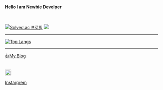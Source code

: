 #### Hello I am Newbie Develper

<br/>

[![Solved.ac
프로필](http://mazassumnida.wtf/api/v2/generate_badge?boj=maro3534)](https://solved.ac/maro3534)
<img src="http://mazandi.herokuapp.com/api?handle=maro3534&theme=warm"/>

<hr/>

[![Top Langs](https://github-readme-stats.vercel.app/api/top-langs/?username=JMespoir)](https://github.com/JMespoir/github-readme-stats)


<hr/>

[👍My Blog][blogLink]

[blogLink]: https://jmespoir.github.io "Go MyBlog"

<br/>

<div>
  
<img src = "https://scontent-ssn1-1.xx.fbcdn.net/v/t39.8562-6/313408032_676073764084474_9080563414774037997_n.png?_nc_cat=1&ccb=1-7&_nc_sid=6825c5&_nc_ohc=KufLIYCeZOEAX_FFP6k&_nc_ht=scontent-ssn1-1.xx&oh=00_AfDnUXlIyZoe5G5nOCYJppxWXlswbJjoIh93RiRm4SefBw&oe=64117A26" height = "20px" width = "20px" />

[Instargrem][instargremLink]

[instargremLink]: https://www.instagram.com/zzaemmin0418/ "Go Instagrem"

</div>
